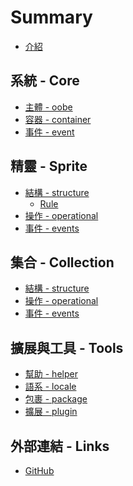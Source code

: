 # Summary
* [介紹](README.md)

## 系統 - Core
  * [主體 - oobe](./pages/core/oobe.md)
  * [容器 - container](./pages/core/container.md)
  * [事件 - event]()

## 精靈 - Sprite
  * [結構 - structure](./pages/sprite/structure.md)
    * [Rule]()
  * [操作 - operational](./pages/sprite/operational.md)
  * [事件 - events](./pages/sprite/events.md)

## 集合 - Collection
  * [結構 - structure](./pages/collection/structure.md)
  * [操作 - operational](./pages/collection/operational.md)
  * [事件 - events](./pages/collection/events.md)

## 擴展與工具 - Tools
  * [幫助 - helper]()
  * [語系 - locale]()
  * [包裹 - package]()
  * [擴展 - plugin]()

## 外部連結 - Links
  * [GitHub](https://github.com/SoftChef/oobe)
